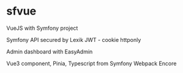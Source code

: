 # sfvue
VueJS with Symfony project

Symfony API secured by Lexik JWT - cookie httponly

Admin dashboard with EasyAdmin 

Vue3 component, Pinia, Typescript from Symfony Webpack Encore